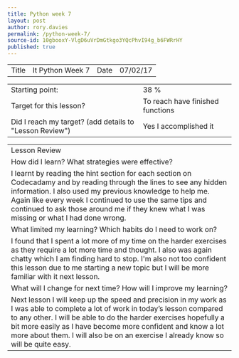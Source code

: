 ```yaml
---
title: Python week 7
layout: post
author: rory.davies
permalink: /python-week-7/
source-id: 10gbooxY-VlgD6uVrDmGtkgo3YQcPhvI94g_b6FWRrHY
published: true
---
```

<table>
  <tr>
    <td>Title</td>
    <td>It Python Week 7</td>
    <td>Date</td>
    <td>07/02/17</td>
  </tr>
</table>


<table>
  <tr>
    <td>Starting point:</td>
    <td>38 %</td>
  </tr>
  <tr>
    <td>Target for this lesson?</td>
    <td>To reach have finished functions</td>
  </tr>
  <tr>
    <td>Did I reach my target? 
(add details to "Lesson Review")</td>
    <td> Yes I accomplished it </td>
  </tr>
</table>


<table>
  <tr>
    <td>Lesson Review</td>
  </tr>
  <tr>
    <td>How did I learn? What strategies were effective? </td>
  </tr>
  <tr>
    <td>I learnt by reading the hint section for each section on Codecadamy  and by reading through the lines to see any hidden information. I also used my previous knowledge to help me. Again like every week I continued to use the same tips and continued to ask those around me if they knew what I was missing or what I had done wrong. </td>
  </tr>
  <tr>
    <td>What limited my learning? Which habits do I need to work on? </td>
  </tr>
  <tr>
    <td>I found that I spent a lot more of my time on the harder exercises as they require a lot more time and thought. I also was again chatty which I am finding hard to stop. I'm also not too confident this lesson due to me starting a new topic but I will be more familiar with it next lesson.</td>
  </tr>
  <tr>
    <td>What will I change for next time? How will I improve my learning?</td>
  </tr>
  <tr>
    <td>Next lesson I will keep up the speed and precision in my work as I was able to complete a lot of work in today’s lesson compared to any other. I will be able to do the harder exercises hopefully a bit more easily as I have become more confident and know a lot more about them. I will also be on an exercise I already know so will be quite easy.</td>
  </tr>
</table>


